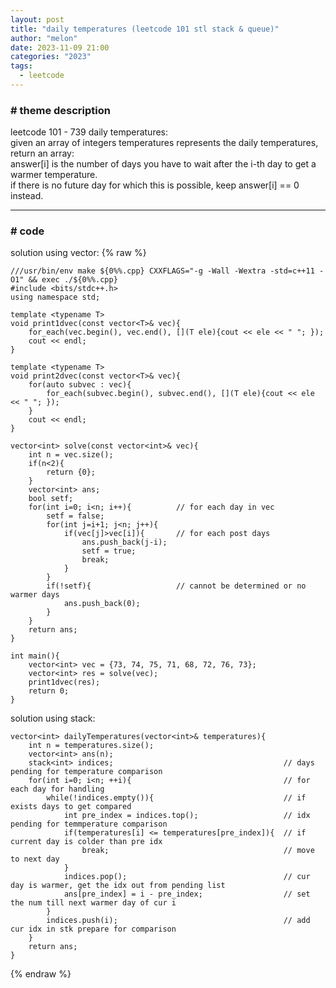```yaml
---
layout: post
title: "daily temperatures (leetcode 101 stl stack & queue)"
author: "melon"
date: 2023-11-09 21:00
categories: "2023"
tags:
  - leetcode
---
```


### # theme description
leetcode 101 - 739 daily temperatures:  
given an array of integers temperatures represents the daily temperatures, 
return an array:  
answer[i] is the number of days you have to wait after the i-th day to get a warmer temperature.  
if there is no future day for which this is possible, keep answer[i] == 0 instead.

<hr>

### # code
solution using vector:
{% raw %}
```text
///usr/bin/env make ${0%%.cpp} CXXFLAGS="-g -Wall -Wextra -std=c++11 -O1" && exec ./${0%%.cpp}
#include <bits/stdc++.h>
using namespace std;

template <typename T>
void print1dvec(const vector<T>& vec){
    for_each(vec.begin(), vec.end(), [](T ele){cout << ele << " "; });
    cout << endl;
}

template <typename T>
void print2dvec(const vector<T>& vec){
    for(auto subvec : vec){
        for_each(subvec.begin(), subvec.end(), [](T ele){cout << ele << " "; });
    }
    cout << endl;
}

vector<int> solve(const vector<int>& vec){
    int n = vec.size();
    if(n<2){
        return {0};
    }
    vector<int> ans;
    bool setf;
    for(int i=0; i<n; i++){          // for each day in vec
        setf = false;
        for(int j=i+1; j<n; j++){
            if(vec[j]>vec[i]){       // for each post days
                ans.push_back(j-i);
                setf = true;
                break;
            }
        }
        if(!setf){                   // cannot be determined or no warmer days
            ans.push_back(0);
        }
    }
    return ans;
}

int main(){
    vector<int> vec = {73, 74, 75, 71, 68, 72, 76, 73};
    vector<int> res = solve(vec);
    print1dvec(res);
    return 0;
}
```

solution using stack:
```text
vector<int> dailyTemperatures(vector<int>& temperatures){
    int n = temperatures.size();
    vector<int> ans(n);
    stack<int> indices;                                      // days pending for temperature comparison
    for(int i=0; i<n; ++i){                                  // for each day for handling
        while(!indices.empty()){                             // if exists days to get compared
            int pre_index = indices.top();                   // idx pending for temmperature comparison
            if(temperatures[i] <= temperatures[pre_index]){  // if current day is colder than pre idx
                break;                                       // move to next day
            }
            indices.pop();                                   // cur day is warmer, get the idx out from pending list
            ans[pre_index] = i - pre_index;                  // set the num till next warmer day of cur i
        }
        indices.push(i);                                     // add cur idx in stk prepare for comparison
    }
    return ans; 
}
```
{% endraw %}

